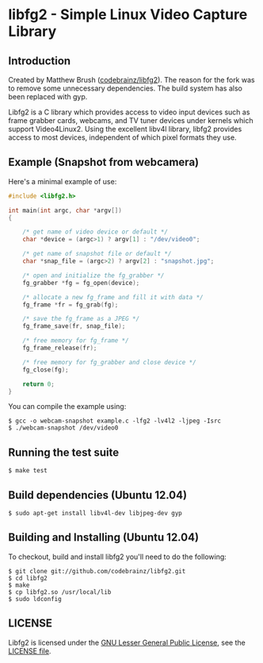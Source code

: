 libfg2 - Simple Linux Video Capture Library
===========================================

Introduction
------------

Created by Matthew Brush ([codebrainz/libfg2](https://github.com/codebrainz/libfg2)). The reason for the fork was to remove
some unnecessary dependencies. The build system has also been replaced with gyp.

Libfg2 is a C library which provides access to video input devices such as
frame grabber cards, webcams, and TV tuner devices under kernels which support
Video4Linux2.  Using the excellent libv4l library, libfg2 provides access to
most devices, independent of which pixel formats they use.  

Example (Snapshot from webcamera)
-------

Here's a minimal example of use:

```c
#include <libfg2.h>

int main(int argc, char *argv[])
{

    /* get name of video device or default */
    char *device = (argc>1) ? argv[1] : "/dev/video0";

    /* get name of snapshot file or default */
    char *snap_file = (argc>2) ? argv[2] : "snapshot.jpg";

    /* open and initialize the fg_grabber */
    fg_grabber *fg = fg_open(device);

    /* allocate a new fg_frame and fill it with data */
    fg_frame *fr = fg_grab(fg);

    /* save the fg_frame as a JPEG */
    fg_frame_save(fr, snap_file);

    /* free memory for fg_frame */
    fg_frame_release(fr);

    /* free memory for fg_grabber and close device */
    fg_close(fg);

    return 0;
}
```

You can compile the example using:

    $ gcc -o webcam-snapshot example.c -lfg2 -lv4l2 -ljpeg -Isrc
    $ ./webcam-snapshot /dev/video0

Running the test suite 
----------------------

    $ make test


Build dependencies (Ubuntu 12.04)
---------------------------

    $ sudo apt-get install libv4l-dev libjpeg-dev gyp

Building and Installing (Ubuntu 12.04)
-------------------------------------

To checkout, build and install libfg2 you'll need to do the following:

    $ git clone git://github.com/codebrainz/libfg2.git
    $ cd libfg2
    $ make
    $ cp libfg2.so /usr/local/lib
    $ sudo ldconfig

LICENSE
-------
Libfg2 is licensed under the
[GNU Lesser General Public License](http://www.gnu.org/copyleft/lesser.html),
see the
[LICENSE file](https://github.com/peters/libfg2/blob/master/LICENSE).
